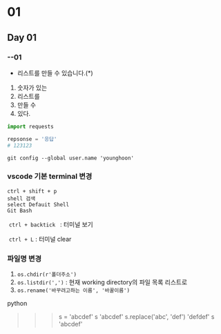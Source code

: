 # 01

## Day 01

### --01



*  리스트를 만들 수 있습니다.(*)

1. 숫자가 있는
2. 리스트를
3. 만들 수
4. 있다.



```python
import requests

repsonse = '응답'
# 123123
```



```git 
git config --global user.name 'younghoon'
```



### vscode 기본 terminal 변경  

```
ctrl + shift + p
shell 검색
select Defauit Shell
Git Bash
```



​	`ctrl + backtick ` : 터미널 보기

​	`ctrl + L` : 터미널 clear



###  파일명 변경

1. `os.chdir(r'폴더주소')`
2. `os.listdir(',')`  : 현재 working directory의 파일 목록 리스트로
3. `os.rename('바꾸려고하는 이름', '바꿀이름')`

python

>>> s = 'abcdef'
>>> s
>>> 'abcdef'
>>> s.replace('abc', 'def')
>>> 'defdef'
>>> s
>>> 'abcdef'
>>>
>>>

